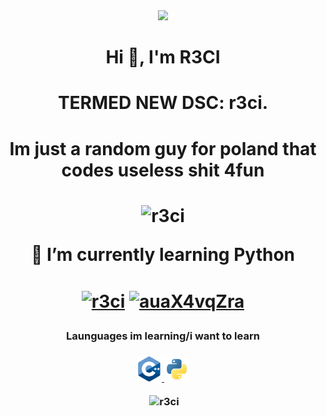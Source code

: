 <div align="center">
     <img  src="https://hdwallpaperim.com/wp-content/uploads/2017/08/22/435641-ultra-wide-space.jpg">
</div>

<h1 align="center">Hi 👋, I'm R3CI</h1>
<h1 align="center">TERMED NEW DSC: r3ci. </h1>
<h1 align="center">Im just a random guy for poland that codes useless shit 4fun</h3>
<h1 align="center"> <img src="https://komarev.com/ghpvc/?username=r3ci&label=Profile%20views&color=64007d&style=flat" alt="r3ci" /> </p>

 🌱 I’m currently learning **Python**


<h1 align="center">
<a href="https://www.youtube.com/c/r3ci" target="blank"><img align="center" src="https://raw.githubusercontent.com/rahuldkjain/github-profile-readme-generator/master/src/images/icons/Social/youtube.svg" alt="r3ci" height="30" width="40" /></a>
<a href="https://discord.gg/auaX4vqZra" target="blank"><img align="center" src="https://raw.githubusercontent.com/rahuldkjain/github-profile-readme-generator/master/src/images/icons/Social/discord.svg" alt="auaX4vqZra" height="30" width="40" /></a>
</p>

<h3 align="center">Launguages im learning/i want to learn</h3>
<h3 align="center"> <a href="https://www.w3schools.com/cpp/" target="_blank" rel="noreferrer"> <img src="https://raw.githubusercontent.com/devicons/devicon/master/icons/cplusplus/cplusplus-original.svg" alt="cplusplus" width="40" height="40"/> </a> <a href="https://www.python.org" target="_blank" rel="noreferrer"> <img src="https://raw.githubusercontent.com/devicons/devicon/master/icons/python/python-original.svg" alt="python" width="40" height="40"/> </a> </p>

<p>&nbsp;<img align="center" src="https://github-readme-stats.vercel.app/api?username=r3ci&show_icons=true&locale=en" alt="r3ci" /></p>
